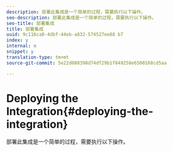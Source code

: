 ```yaml
---
description: 部署此集成是一个简单的过程，需要执行以下操作。
seo-description: 部署此集成是一个简单的过程，需要执行以下操作。
seo-title: 部署集成
title: 部署集成
uuid: 9c116ca8-4dbf-44eb-a832-574527ee88 b7
index: y
internal: n
snippet: y
translation-type: tm+mt
source-git-commit: 5e22d080398d74df29b1f849258e6500168cd5aa

---
```



# Deploying the Integration{#deploying-the-integration}

部署此集成是一个简单的过程，需要执行以下操作。

